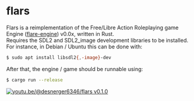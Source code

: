 # flars
Flars is a reimplementation of the Free/Libre Action Roleplaying game Engine ([flare-engine](https://github.com/flareteam/flare-engine)) v0.0x, written in Rust.  
Requires the SDL2 and SDL2_image development libraries to be installed.
For instance, in Debian / Ubuntu this can be done with:
```bash
$ sudo apt install libsdl2{,-image}-dev
```
After that, the engine / game should be runnable using:
```sh
$ cargo run --release
```
[![youtu.be/@desnerger6346/flars v0.1.0](https://yt-embed.live/embed?v=ucm6wBaR9iI)](https://youtu.be/ucm6wBaR9iI "youtu.be/flars v0.1.0")
